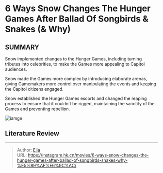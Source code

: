# 6 Ways Snow Changes The Hunger Games After Ballad Of Songbirds &amp; Snakes (&amp; Why)


## SUMMARY 



Snow implemented changes to the Hunger Games, including turning tributes into celebrities, to make the Games more appealing to Capitol audiences.

Snow made the Games more complex by introducing elaborate arenas, giving Gamemakers more control over manipulating the events and keeping the Capitol citizens engaged.

Snow established the Hunger Games escorts and changed the reaping process to ensure that it couldn&#39;t be rigged, maintaining the sanctity of the Games and preventing rebellion.



![iamge](https://static1.srcdn.com/wordpress/wp-content/uploads/2024/01/tom-blyth-as-coriolanus-snow-from-the-hunger-games-the-ballad-of-songbirds-snakes-donald-sutherland-as-president-snow-from-hunger-games.jpg)

## Literature Review



---

> Author: [Ella](https://instagram.hk.cn/)  
> URL: https://instagram.hk.cn/movies/6-ways-snow-changes-the-hunger-games-after-ballad-of-songbirds-snakes-why-%E5%89%AF%E6%9C%AC/  

